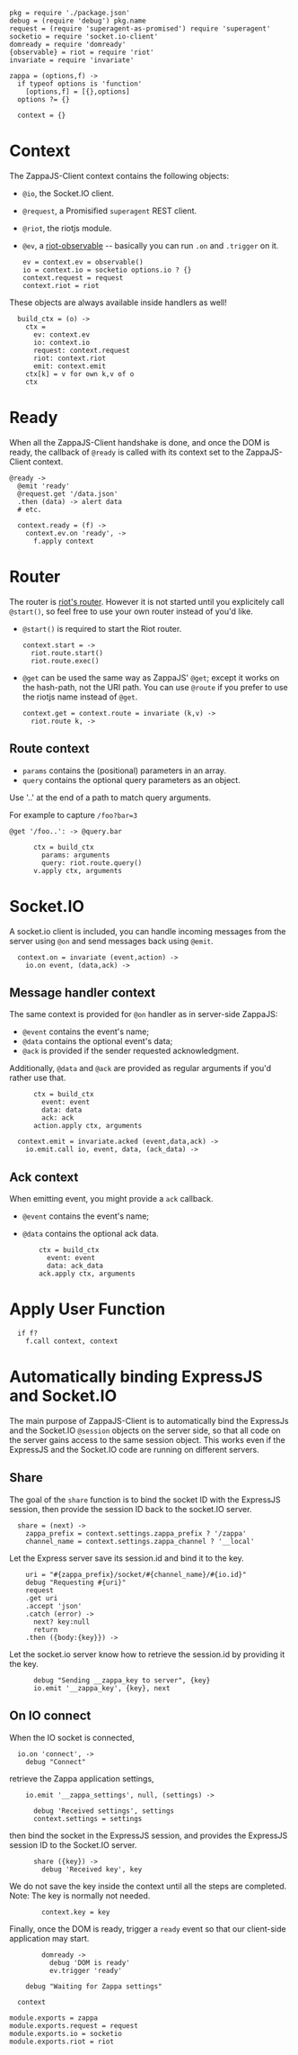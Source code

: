     pkg = require './package.json'
    debug = (require 'debug') pkg.name
    request = (require 'superagent-as-promised') require 'superagent'
    socketio = require 'socket.io-client'
    domready = require 'domready'
    {observable} = riot = require 'riot'
    invariate = require 'invariate'

    zappa = (options,f) ->
      if typeof options is 'function'
        [options,f] = [{},options]
      options ?= {}

      context = {}

Context
=======

The ZappaJS-Client context contains the following objects:
* `@io`, the Socket.IO client.
* `@request`, a Promisified `superagent` REST client.
* `@riot`, the riotjs module.
* `@ev`, a [riot-observable](https://github.com/riot/observable/tree/master/doc) -- basically you can run `.on` and `.trigger` on it.

      ev = context.ev = observable()
      io = context.io = socketio options.io ? {}
      context.request = request
      context.riot = riot

These objects are always available inside handlers as well!

      build_ctx = (o) ->
        ctx =
          ev: context.ev
          io: context.io
          request: context.request
          riot: context.riot
          emit: context.emit
        ctx[k] = v for own k,v of o
        ctx

Ready
=====

When all the ZappaJS-Client handshake is done, and once the DOM is ready, the callback of `@ready` is called with its context set to the ZappaJS-Client context.

```
@ready ->
  @emit 'ready'
  @request.get '/data.json'
  .then (data) -> alert data
  # etc.
```

      context.ready = (f) ->
        context.ev.on 'ready', ->
          f.apply context

Router
======

The router is [riot's router](https://github.com/riot/route/tree/master/doc). However it is not started until you explicitely call `@start()`, so feel free to use your own router instead of you'd like.

* `@start()` is required to start the Riot router.

      context.start = ->
        riot.route.start()
        riot.route.exec()

* `@get` can be used the same way as ZappaJS' `@get`; except it works on the hash-path, not the URI path.
  You can use `@route` if you prefer to use the riotjs name instead of `@get`.

      context.get = context.route = invariate (k,v) ->
        riot.route k, ->

Route context
-------------

* `params` contains the (positional) parameters in an array.
* `query` contains the optional query parameters as an object.

Use '..' at the end of a path to match query arguments.

For example to capture `/foo?bar=3`
```
@get '/foo..': -> @query.bar
```

          ctx = build_ctx
            params: arguments
            query: riot.route.query()
          v.apply ctx, arguments

Socket.IO
=========

A socket.io client is included, you can handle incoming messages from the server using `@on` and send messages back using `@emit`.

      context.on = invariate (event,action) ->
        io.on event, (data,ack) ->

Message handler context
-----------------------

The same context is provided for `@on` handler as in server-side ZappaJS:
* `@event` contains the event's name;
* `@data` contains the optional event's data;
* `@ack` is provided if the sender requested acknowledgment.

Additionally, `@data` and `@ack` are provided as regular arguments if you'd rather use that.

          ctx = build_ctx
            event: event
            data: data
            ack: ack
          action.apply ctx, arguments

      context.emit = invariate.acked (event,data,ack) ->
        io.emit.call io, event, data, (ack_data) ->

Ack context
-----------

When emitting event, you might provide a `ack` callback.

* `@event` contains the event's name;
* `@data` contains the optional ack data.

          ctx = build_ctx
            event: event
            data: ack_data
          ack.apply ctx, arguments

Apply User Function
===================

      if f?
        f.call context, context

Automatically binding ExpressJS and Socket.IO
=============================================

The main purpose of ZappaJS-Client is to automatically bind the ExpressJs and the Socket.IO `@session` objects on the server side, so that all code on the server gains access to the same session object.
This works even if the ExpressJS and the Socket.IO code are running on different servers.

Share
-----

The goal of the `share` function is to bind the socket ID with the ExpressJS session, then provide the session ID back to the socket.IO server.

      share = (next) ->
        zappa_prefix = context.settings.zappa_prefix ? '/zappa'
        channel_name = context.settings.zappa_channel ? '__local'

Let the Express server save its session.id and bind it to the key.

        uri = "#{zappa_prefix}/socket/#{channel_name}/#{io.id}"
        debug "Requesting #{uri}"
        request
        .get uri
        .accept 'json'
        .catch (error) ->
          next? key:null
          return
        .then ({body:{key}}) ->

Let the socket.io server know how to retrieve the session.id by providing it the key.

          debug "Sending __zappa_key to server", {key}
          io.emit '__zappa_key', {key}, next

On IO connect
-------------

When the IO socket is connected,

      io.on 'connect', ->
        debug "Connect"

retrieve the Zappa application settings,

        io.emit '__zappa_settings', null, (settings) ->

          debug 'Received settings', settings
          context.settings = settings

then bind the socket in the ExpressJS session, and provides the ExpressJS session ID to the Socket.IO server.

          share ({key}) ->
            debug 'Received key', key

We do not save the key inside the context until all the steps are completed.
Note: The key is normally not needed.

            context.key = key

Finally, once the DOM is ready, trigger a `ready` event so that our client-side application may start.

            domready ->
              debug 'DOM is ready'
              ev.trigger 'ready'

        debug "Waiting for Zappa settings"

      context

    module.exports = zappa
    module.exports.request = request
    module.exports.io = socketio
    module.exports.riot = riot
